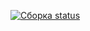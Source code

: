 [![Сборка status](https://ci.appveyor.com/api/projects/status/6rnsgnegs7h636x4?svg=true)](https://ci.appveyor.com/project/svyatoslav-stark/orderingcard)
